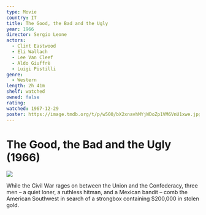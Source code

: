 ```yaml
---
type: Movie
country: IT
title: The Good, the Bad and the Ugly
year: 1966
director: Sergio Leone
actors:
  - Clint Eastwood
  - Eli Wallach
  - Lee Van Cleef
  - Aldo Giuffrè
  - Luigi Pistilli
genre:
  - Western
length: 2h 41m
shelf: watched
owned: false
rating:
watched: 1967-12-29
poster: https://image.tmdb.org/t/p/w500/bX2xnavhMYjWDoZp1VM6VnU1xwe.jpg
---
```


# The Good, the Bad and the Ugly (1966)

![](https://image.tmdb.org/t/p/w500/bX2xnavhMYjWDoZp1VM6VnU1xwe.jpg)

While the Civil War rages on between the Union and the Confederacy, three men – a quiet loner, a ruthless hitman, and a Mexican bandit – comb the American Southwest in search of a strongbox containing $200,000 in stolen gold.